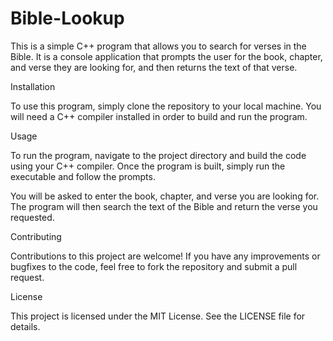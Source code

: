 # Bible-Lookup

This is a simple C++ program that allows you to search for verses in the Bible. It is a console application that prompts the user for the book, chapter, and verse they are looking for, and then returns the text of that verse.

Installation

To use this program, simply clone the repository to your local machine. You will need a C++ compiler installed in order to build and run the program.

Usage

To run the program, navigate to the project directory and build the code using your C++ compiler. Once the program is built, simply run the executable and follow the prompts.

You will be asked to enter the book, chapter, and verse you are looking for. The program will then search the text of the Bible and return the verse you requested.

Contributing

Contributions to this project are welcome! If you have any improvements or bugfixes to the code, feel free to fork the repository and submit a pull request.

License

This project is licensed under the MIT License. See the LICENSE file for details.



